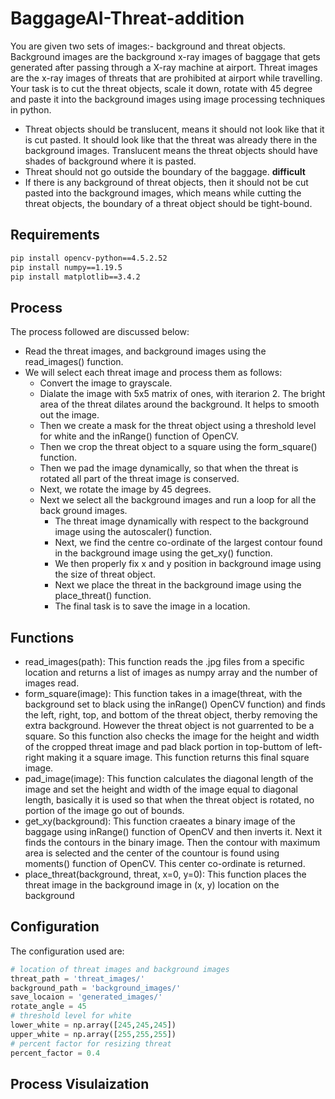 # BaggageAI-Threat-addition
You are given two sets of images:- background and threat objects. Background images are the background x-ray images of baggage that gets generated after passing through a X-ray machine at airport. Threat images are the x-ray images of threats that are prohibited at airport while travelling.
Your task is to cut the threat objects, scale it down, rotate with 45 degree and paste it
into the background images using image processing techniques in python.
* Threat objects should be translucent, means it should not look like that it is cut pasted. It should look like that the threat was already there in the background images. Translucent means the threat objects should have shades of background where it is pasted.
* Threat should not go outside the boundary of the baggage. **difficult**
* If there is any background of threat objects, then it should not be cut pasted into the background images, which means while cutting the threat objects, the boundary of a threat object should be tight-bound.


## Requirements
```bash
pip install opencv-python==4.5.2.52
pip install numpy==1.19.5
pip install matplotlib==3.4.2
```

## Process
The process followed are discussed below:
* Read the threat images, and background images using the read_images() function.
* We will select each threat image and process them as follows:
    * Convert the image to grayscale.
    * Dialate the image with 5x5 matrix of ones, with iterarion 2. The bright area of the threat dilates around the background. It helps to smooth out the image.
    * Then we create a mask for the threat object using a threshold level for white and the inRange() function of OpenCV.
    * Then we crop the threat object to a square using the form_square() function.
    * Then we pad the image dynamically, so that when the threat is rotated all part of the threat image is conserved.
    * Next, we rotate the image by 45 degrees.
    * Next we select all the background images and run a loop for all the back ground images.
        * The threat image dynamically with respect to the background image using the autoscaler() function.
        * Next, we find the centre co-ordinate of the largest contour found in the background image using the get_xy() function.
        * We then properly fix x and y position in background image using the size of threat object.
        * Next we place the threat in the background image using the place_threat() function.
        * The final task is to save the image in a location.

## Functions
* read_images(path): This function reads the .jpg files from a specific location and returns a list of images as numpy array and the number of images read.
* form_square(image): This function takes in a image(threat, with the background set to black using the inRange() OpenCV function) and finds the left, right, top, and bottom of the threat object, therby removing the extra background. However the threat object is not guarrented to be a square. So this function also checks the image for the height and width of the cropped threat image and pad black portion in top-buttom of left-right making it a square image. This function returns this final square image.
* pad_image(image): This function calculates the diagonal length of the image and set the height and width of the image equal to diagonal length, basically it is used so that when the threat object is rotated, no portion of the image go out of bounds.
* get_xy(background): This function craeates a binary image of the baggage using inRange() function of OpenCV and then inverts it. Next it finds the contours in the binary image. Then the contour with maximum area is selected and the center of the countour is found using moments() function of OpenCV. This center co-ordinate is returned.
* place_threat(background, threat, x=0, y=0): This function places the threat image in the background image in (x, y) location on the background
  

## Configuration
The configuration used are:
```python
# location of threat images and background images
threat_path = 'threat_images/'
background_path = 'background_images/'
save_locaion = 'generated_images/'
rotate_angle = 45
# threshold level for white
lower_white = np.array([245,245,245])  
upper_white = np.array([255,255,255])
# percent factor for resizing threat
percent_factor = 0.4
```

## Process Visulaization
